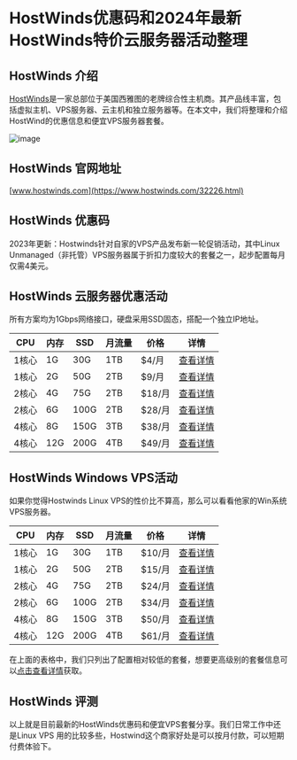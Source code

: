 # HostWinds优惠码和2024年最新HostWinds特价云服务器活动整理

## HostWinds 介绍

[HostWinds](https://www.hostwinds.com/32226.html)是一家总部位于美国西雅图的老牌综合性主机商。其产品线丰富，包括虚拟主机、VPS服务器、云主机和独立服务器等。在本文中，我们将整理和介绍HostWind的优惠信息和便宜VPS服务器套餐。

![image](https://github.com/msap2834/HostWinds/assets/158008059/76ef86b3-ff25-40b3-bf6c-66e635901ada)

## HostWinds 官网地址

[www.hostwinds.com](https://www.hostwinds.com/32226.html)

## HostWinds 优惠码

2023年更新：Hostwinds针对自家的VPS产品发布新一轮促销活动，其中Linux Unmanaged（非托管）VPS服务器属于折扣力度较大的套餐之一，起步配置每月仅需4美元。

## HostWinds 云服务器优惠活动

所有方案均为1Gbps网络接口，硬盘采用SSD固态，搭配一个独立IP地址。

| CPU | 内存 | SSD | 月流量 | 价格 | 详情 |
| --- | --- | --- | --- | --- | --- |
| 1核心 | 1G | 30G | 1TB | $4/月 | [查看详情](https://www.hostwinds.com/32226-5.html) |
| 1核心 | 2G | 50G | 2TB | $9/月 | [查看详情](https://www.hostwinds.com/32226-5.html) |
| 2核心 | 4G | 75G | 2TB | $18/月 | [查看详情](https://www.hostwinds.com/32226-5.html) |
| 2核心 | 6G | 100G | 2TB | $28/月 | [查看详情](https://www.hostwinds.com/32226-5.html) |
| 4核心 | 8G | 150G | 3TB | $38/月 | [查看详情](https://www.hostwinds.com/32226-5.html) |
| 4核心 | 12G | 200G | 4TB | $49/月 | [查看详情](https://www.hostwinds.com/32226-5.html) |

## HostWinds Windows VPS活动

如果你觉得Hostwinds Linux VPS的性价比不算高，那么可以看看他家的Win系统VPS服务器。

| CPU | 内存 | SSD | 月流量 | 价格 | 详情 |
| --- | --- | --- | --- | --- | --- |
| 1核心 | 1G | 30G | 1TB | $10/月 | [查看详情](https://www.hostwinds.com/32226-7.html) |
| 1核心 | 2G | 50G | 2TB | $15/月 | [查看详情](https://www.hostwinds.com/32226-7.html) |
| 2核心 | 4G | 75G | 2TB | $24/月 | [查看详情](https://www.hostwinds.com/32226-7.html) |
| 2核心 | 6G | 100G | 2TB | $34/月 | [查看详情](https://www.hostwinds.com/32226-7.html) |
| 4核心 | 8G | 150G | 3TB | $50/月 | [查看详情](https://www.hostwinds.com/32226-7.html) |
| 4核心 | 12G | 200G | 4TB | $61/月 | [查看详情](https://www.hostwinds.com/32226-7.html) |

在上面的表格中，我们只列出了配置相对较低的套餐，想要更高级别的套餐信息可以[点击查看详情](https://www.hostwinds.com/32226.html)获取。

## HostWinds 评测

以上就是目前最新的HostWinds优惠码和便宜VPS套餐分享。我们日常工作中还是Linux VPS 用的比较多些，Hostwind这个商家好处是可以按月付款，可以短期付费体验下。
